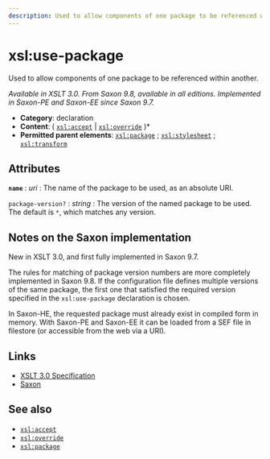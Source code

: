```yaml
---
description: Used to allow components of one package to be referenced within another
---
```


# xsl:use-package

Used to allow components of one package to be referenced within another.

_Available in XSLT 3.0. From Saxon 9.8, available in all editions. Implemented in Saxon-PE and Saxon-EE since Saxon 9.7._

- **Category**: declaration
- **Content**: ( [`xsl:accept`](xsl-accept.md) | [`xsl:override`](xsl-override.md) )\*
- **Permitted parent elements**: [`xsl:package`](xsl-package.md) ; [`xsl:stylesheet`](xsl-stylesheet.md) ; [`xsl:transform`](xsl-transform.md)

## Attributes

**`name`**
: _uri_
: The name of the package to be used, as an absolute URI.

`package-version?`
: _string_
: The version of the named package to be used. The default is `*`, which matches any version.

## Notes on the Saxon implementation

New in XSLT 3.0, and first fully implemented in Saxon 9.7.

The rules for matching of package version numbers are more completely implemented in Saxon 9.8. If the configuration file defines multiple versions of the same package, the first one that satisfied the required version specified in the `xsl:use-package` declaration is chosen.

In Saxon-HE, the requested package must already exist in compiled form in memory. With Saxon-PE and Saxon-EE it can be loaded from a SEF file in filestore (or accessible from the web via a URI).

## Links

- [XSLT 3.0 Specification](http://www.w3.org/TR/xslt-30/#element-use-package)
- [Saxon](https://www.saxonica.com/html/documentation/xsl-elements/use-package.html)

## See also

- [`xsl:accept`](xsl-accept.md)
- [`xsl:override`](xsl-override.md)
- [`xsl:package`](xsl-package.md)

